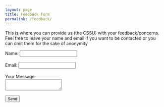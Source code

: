 ```yaml
---
layout: page
title: Feedback Form
permalink: /feedback/
---
```


This is where you can provide us (the CSSU) with your feedback/concerns. Feel free to leave your name and email if you want to be contacted or you can omit them for the sake of anonymity

<form action="https://formspree.io/cssu@teach.cs.toronto.edu" method="POST">
    <label>Name:</label> <input type="text" name="name"><br><br>
    <label>Email:</label> <input type="email" name="_replyto"><br><br>
    <input type="hidden" name="_subject" value="Feedback from the CSSU Site"/>
    <label>Your Message: </label><br>
    <textarea name="message"></textarea><br>
    <input type="text" name="_gotcha" style="display:none" /><br>
    <input type="submit" value="Send">
</form> 
